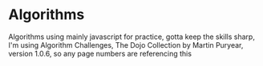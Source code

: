 # Algorithms
Algorithms using mainly javascript for practice, gotta keep the skills sharp, I'm using Algorithm Challenges, The Dojo Collection by Martin Puryear, version 1.0.6, so any page numbers are referencing this
